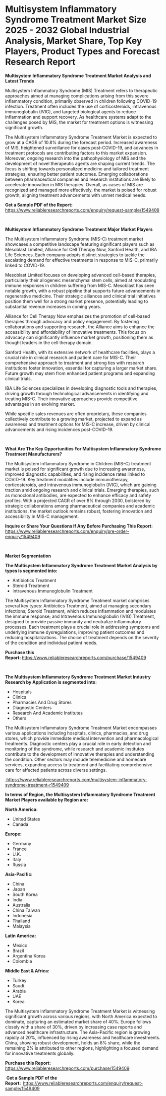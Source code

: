 <p><h1>Multisystem Inflammatory Syndrome Treatment Market Size 2025 - 2032 Global Industrial Analysis, Market Share, Top Key Players, Product Types and Forecast Research Report</h1></p><p><strong>Multisystem Inflammatory Syndrome Treatment Market Analysis and Latest Trends</strong></p>
<p><p>Multisystem Inflammatory Syndrome (MIS) Treatment refers to therapeutic approaches aimed at managing complications arising from this severe inflammatory condition, primarily observed in children following COVID-19 infection. Treatment often includes the use of corticosteroids, intravenous immunoglobulin (IVIG), and targeted biological agents to reduce inflammation and support recovery. As healthcare systems adapt to the challenges posed by MIS, the market for treatment options is witnessing significant growth.</p><p>The Multisystem Inflammatory Syndrome Treatment Market is expected to grow at a CAGR of 10.8% during the forecast period. Increased awareness of MIS, heightened surveillance for cases post-COVID-19, and advances in treatment protocols are contributing factors to this market expansion. Moreover, ongoing research into the pathophysiology of MIS and the development of novel therapeutic agents are shaping current trends. The focus is shifting towards personalized medicine and tailored treatment strategies, ensuring better patient outcomes. Emerging collaborations between pharmaceutical companies and research institutions are likely to accelerate innovation in MIS therapies. Overall, as cases of MIS are recognized and managed more effectively, the market is poised for robust growth, aligning treatment advancements with unmet medical needs.</p></p>
<p><strong>Get a Sample PDF of the Report:&nbsp;</strong> <a href="https://www.reliableresearchreports.com/enquiry/request-sample/1549409?utm_campaign=2738&utm_medium=2&utm_source=Github&utm_content=ia&utm_term=13042025&utm_id=multisystem-inflammatory-syndrome-treatment">https://www.reliableresearchreports.com/enquiry/request-sample/1549409</a></p>
<p>&nbsp;</p>
<p><strong>Multisystem Inflammatory Syndrome Treatment Major Market Players</strong></p>
<p><p>The Multisystem Inflammatory Syndrome (MIS-C) treatment market showcases a competitive landscape featuring significant players such as Mesoblast Limited, Alliance for Cell Therapy Now, Sanford Health, and IBA Life Sciences. Each company adopts distinct strategies to tackle the escalating demand for effective treatments in response to MIS-C, primarily linked to COVID-19.</p><p>Mesoblast Limited focuses on developing advanced cell-based therapies, particularly their allogeneic mesenchymal stem cells, aimed at modulating immune responses in children suffering from MIS-C. Mesoblast has seen notable growth, with a robust pipeline that supports future advancements in regenerative medicine. Their strategic alliances and clinical trial initiatives position them well for a strong market presence, potentially leading to substantial revenue increases in coming years.</p><p>Alliance for Cell Therapy Now emphasizes the promotion of cell-based therapies through advocacy and policy engagement. By fostering collaborations and supporting research, the Alliance aims to enhance the accessibility and affordability of innovative treatments. This focus on advocacy can significantly influence market growth, positioning them as thought leaders in the cell therapy domain.</p><p>Sanford Health, with its extensive network of healthcare facilities, plays a crucial role in clinical research and patient care for MIS-C. Their comprehensive approach to treatment and strong ties with research institutions foster innovation, essential for capturing a larger market share. Future growth may stem from enhanced patient programs and expanding clinical trials.</p><p>IBA Life Sciences specializes in developing diagnostic tools and therapies, driving growth through technological advancements in identifying and treating MIS-C. Their innovative approaches provide competitive advantages in an evolving market.</p><p>While specific sales revenues are often proprietary, these companies collectively contribute to a growing market, projected to expand as awareness and treatment options for MIS-C increase, driven by clinical advancements and rising incidences post-COVID-19.</p></p>
<p>&nbsp;</p>
<p><strong>What Are The Key Opportunities For Multisystem Inflammatory Syndrome Treatment Manufacturers?</strong></p>
<p><p>The Multisystem Inflammatory Syndrome in Children (MIS-C) treatment market is poised for significant growth due to increasing awareness, improved diagnostic capabilities, and rising incidence rates linked to COVID-19. Key treatment modalities include immunotherapy, corticosteroids, and intravenous immunoglobulin (IVIG), which are gaining traction amid ongoing research and clinical trials. Emerging therapies, such as monoclonal antibodies, are expected to enhance efficacy and safety profiles. With a projected CAGR of over 8% through 2030, bolstered by strategic collaborations among pharmaceutical companies and academic institutions, the market outlook remains robust, fostering innovation and accessibility in MIS-C management.</p></p>
<p><strong>Inquire or Share Your Questions If Any Before Purchasing This Report:</strong> <a href="https://www.reliableresearchreports.com/enquiry/pre-order-enquiry/1549409?utm_campaign=2738&utm_medium=2&utm_source=Github&utm_content=ia&utm_term=13042025&utm_id=multisystem-inflammatory-syndrome-treatment">https://www.reliableresearchreports.com/enquiry/pre-order-enquiry/1549409</a></p>
<p>&nbsp;</p>
<p><strong>Market Segmentation</strong></p>
<p><strong>The Multisystem Inflammatory Syndrome Treatment Market Analysis by types is segmented into:</strong></p>
<p><ul><li>Antibiotics Treatment</li><li>Steroid Treatment</li><li>Intravenous Immunoglobulin Treatment</li></ul></p>
<p><p>The Multisystem Inflammatory Syndrome Treatment market comprises several key types: Antibiotics Treatment, aimed at managing secondary infections; Steroid Treatment, which reduces inflammation and modulates the immune response; and Intravenous Immunoglobulin (IVIG) Treatment, designed to provide passive immunity and neutralize inflammatory processes. Each treatment plays a crucial role in addressing symptoms and underlying immune dysregulations, improving patient outcomes and reducing hospitalizations. The choice of treatment depends on the severity of the condition and individual patient needs.</p></p>
<p><strong>Purchase this Report:&nbsp;</strong><a href="https://www.reliableresearchreports.com/purchase/1549409?utm_campaign=2738&utm_medium=2&utm_source=Github&utm_content=ia&utm_term=13042025&utm_id=multisystem-inflammatory-syndrome-treatment">https://www.reliableresearchreports.com/purchase/1549409</a></p>
<p>&nbsp;</p>
<p><strong>The Multisystem Inflammatory Syndrome Treatment Market Industry Research by Application is segmented into:</strong></p>
<p><ul><li>Hospitals</li><li>Clinics</li><li>Pharmacies And Drug Stores</li><li>Diagnostic Centers</li><li>Research And Academic Institutes</li><li>Others</li></ul></p>
<p><p>The Multisystem Inflammatory Syndrome Treatment Market encompasses various applications including hospitals, clinics, pharmacies, and drug stores, which provide immediate medical intervention and pharmacological treatments. Diagnostic centers play a crucial role in early detection and monitoring of the syndrome, while research and academic institutes contribute to the development of innovative therapies and understanding the condition. Other sectors may include telemedicine and homecare services, expanding access to treatment and facilitating comprehensive care for affected patients across diverse settings.</p></p>
<p><a href="https://www.reliableresearchreports.com/multisystem-inflammatory-syndrome-treatment-r1549409?utm_campaign=2738&utm_medium=2&utm_source=Github&utm_content=ia&utm_term=13042025&utm_id=multisystem-inflammatory-syndrome-treatment">&nbsp;https://www.reliableresearchreports.com/multisystem-inflammatory-syndrome-treatment-r1549409</a></p>
<p><strong>In terms of Region, the Multisystem Inflammatory Syndrome Treatment Market Players available by Region are:</strong></p>
<p>
    <p> <strong> North America: </strong>
        <ul>
            <li>United States</li>
            <li>Canada</li>
        </ul>
        </p> 
    <p> <strong> Europe: </strong>
        <ul>
            <li>Germany</li>
            <li>France</li>
            <li>U.K.</li>
            <li>Italy</li>
            <li>Russia</li>
        </ul>
        </p> 
    <p> <strong> Asia-Pacific: </strong>
        <ul>
            <li>China</li>
            <li>Japan</li>
            <li>South Korea</li>
            <li>India</li>
            <li>Australia</li>
            <li>China Taiwan</li>
            <li>Indonesia</li>
            <li>Thailand</li>
            <li>Malaysia</li>
        </ul>
        </p> 
    <p> <strong> Latin America: </strong>
        <ul>
            <li>Mexico</li>
            <li>Brazil</li>
            <li>Argentina Korea</li>
            <li>Colombia</li>
        </ul>
        </p> 
    <p> <strong> Middle East & Africa: </strong>
        <ul>
            <li>Turkey</li>
            <li>Saudi</li>
            <li>Arabia</li>
            <li>UAE</li>
            <li>Korea</li>
        </ul>
    </p>
    </p>
<p><p>The Multisystem Inflammatory Syndrome Treatment Market is witnessing significant growth across various regions, with North America expected to dominate, capturing an estimated market share of 40%. Europe follows closely with a share of 30%, driven by increasing case reports and advanced healthcare infrastructure. The Asia-Pacific region is growing rapidly at 20%, influenced by rising awareness and healthcare investments. China, showing robust development, holds an 8% share, while the remaining 2% is attributed to other regions, highlighting a focused demand for innovative treatments globally.</p></p>
<p><strong>Purchase this Report: </strong><a href="https://www.reliableresearchreports.com/purchase/1549409?utm_campaign=2738&utm_medium=2&utm_source=Github&utm_content=ia&utm_term=13042025&utm_id=multisystem-inflammatory-syndrome-treatment">https://www.reliableresearchreports.com/purchase/1549409</a></p>
<p>&nbsp;<strong>Get a Sample PDF of the Report:&nbsp;&nbsp;</strong><a href="https://www.reliableresearchreports.com/enquiry/request-sample/1549409?utm_campaign=2738&utm_medium=2&utm_source=Github&utm_content=ia&utm_term=13042025&utm_id=multisystem-inflammatory-syndrome-treatment">https://www.reliableresearchreports.com/enquiry/request-sample/1549409</a></p>
<p><strong></strong></p>
<p><p></p><p></p><p></p></p>